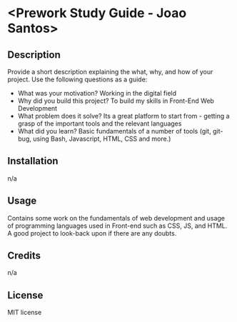 # <Prework Study Guide - Joao Santos>

## Description

Provide a short description explaining the what, why, and how of your project. Use the following questions as a guide:

- What was your motivation?   Working in the digital field 
- Why did you build this project?  To build my skills in Front-End Web Development
- What problem does it solve?   Its a great platform to start from - getting a grasp of the important tools and the relevant languages
- What did you learn? Basic fundamentals of a number of tools (git, git-bug, using Bash, Javascript, HTML, CSS and more.)


## Installation

n/a

## Usage

Contains some work on the fundamentals of web development and usage of programming languages used in Front-end such as CSS, JS, and HTML. A good project to look-back upon if there are any doubts. 

## Credits

n/a

## License

MIT license

